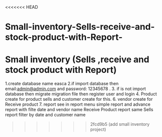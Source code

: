 <<<<<<< HEAD
# Small-inventory-Sells-receive-and-stock-product-with-Report-
Small inventory (Sells ,receive and stock  product  with Report)
=======
1.create database name easca 
2.if import database then email:admin@admin.com and password: 12345678 .
3. if is not import database then migrate migration file then register user and login
4. Product create for product sells and customer create for this.
6. vendor create for Receive product
7. report see in report menu  simple report and advance report with filte date and vendor name Receive Product report same Sells report filter by date and customer name
>>>>>>> 2fcd9b5 (add small inventory project)
